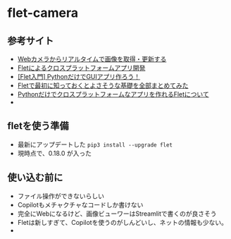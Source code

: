 # flet-camera

## 参考サイト
* [Webカメラからリアルタイムで画像を取得・更新する](https://ieki-lab.com/flet_python_camera/#toc3)
* [Fletによるクロスプラットフォームアプリ開発](https://www.sohobb.jp/event/pythonflet%E3%81%AB%E3%82%88%E3%82%8B%E3%82%AF%E3%83%AD%E3%82%B9%E3%83%97%E3%83%A9%E3%83%83%E3%83%88%E3%83%95%E3%82%A9%E3%83%BC%E3%83%A0%E3%82%A2%E3%83%97%E3%83%AA%E9%96%8B%E7%99%BAflutter/)
* [[Flet入門] PythonだけでGUIアプリ作ろう！](https://zenn.dev/gogotealove/articles/3cb92bcdfac15f)
* [Fletで最初に知っておくとよさそうな基礎を全部まとめてみた](https://rakuraku-engineer.com/posts/flet-base/)
* [Pythonだけでクロスプラットフォームなアプリを作れるFletについて](https://qiita.com/NasuPanda/items/48849d7f925784d6b6a0)
* 

## fletを使う準備
* 最新にアップデートした `pip3 install --upgrade flet`
* 現時点で、0.18.0 が入った


## 使い込む前に
* ファイル操作ができないらしい
* Copilotもメチャクチャなコードしか書けない
* 完全にWebになるけど、画像ビューワーはStreamlitで書くのが良さそう
* Fletは新しすぎて、Copilotを使うのがしんどいし、ネットの情報も少ない。
* 